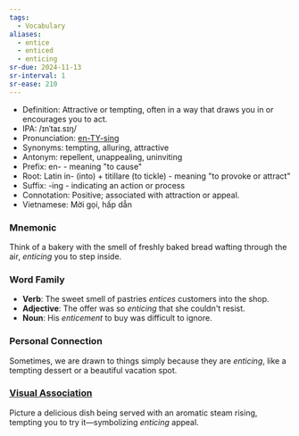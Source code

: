 ```yaml
---
tags:
  - Vocabulary
aliases:
  - entice
  - enticed
  - enticing
sr-due: 2024-11-13
sr-interval: 1
sr-ease: 210
---
```


- Definition: Attractive or tempting, often in a way that draws you in or encourages you to act.
- IPA: /ɪnˈtaɪ.sɪŋ/
- Pronunciation: [en-TY-sing](https://www.google.com/search?q=how+to+pronounce+enticing)
- Synonyms: tempting, alluring, attractive
- Antonym: repellent, unappealing, uninviting
- Prefix: en- - meaning "to cause"
- Root: Latin in- (into) + titillare (to tickle) - meaning "to provoke or attract"
- Suffix: -ing - indicating an action or process
- Connotation: Positive; associated with attraction or appeal.
- Vietnamese: Mời gọi, hấp dẫn

### Mnemonic

Think of a bakery with the smell of freshly baked bread wafting through the air, *enticing* you to step inside.

### Word Family

- **Verb**: The sweet smell of pastries *entices* customers into the shop.
- **Adjective**: The offer was so *enticing* that she couldn't resist.
- **Noun**: His *enticement* to buy was difficult to ignore.

### Personal Connection

Sometimes, we are drawn to things simply because they are *enticing*, like a tempting dessert or a beautiful vacation spot.

### [Visual Association](https://www.google.com/search?tbm=isch&q=enticing)

Picture a delicious dish being served with an aromatic steam rising, tempting you to try it—symbolizing *enticing* appeal.
